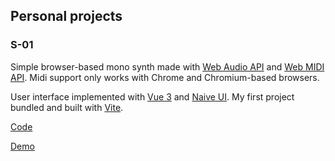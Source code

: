 ## Personal projects

### S-01

Simple browser-based mono synth made with [Web Audio API](https://developer.mozilla.org/en-US/docs/Web/API/Web_Audio_API) and [Web MIDI API](https://developer.mozilla.org/en-US/docs/Web/API/Web_MIDI_API). Midi support only works with Chrome and Chromium-based browsers.

User interface implemented with [Vue 3](https://vuejs.org/) and [Naive UI](https://www.naiveui.com). My first project bundled and built with [Vite](https://vitejs.dev/).

[Code](https://github.com/h-line/s-01)

[Demo](https://h-line.github.io/s-01)


